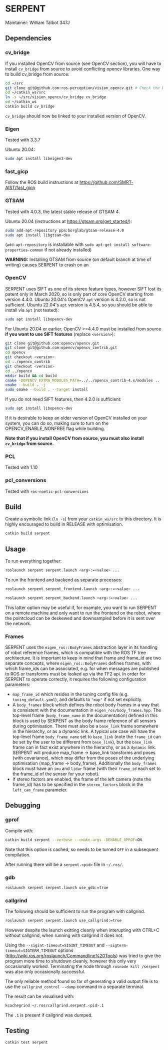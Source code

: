 # SERPENT

Maintainer: William Talbot 347J

## Dependencies

### cv_bridge

If you installed OpenCV from source (see OpenCV section), you will have to install `cv_bridge` from source to avoid conflicting opencv libraries. One way to build cv_bridge from source:
```bash
cd ~/src
git clone git@github.com:ros-perception/vision_opencv.git # Check the branch matches your ROS version
cd ~/catkin_ws/src
ln -s ~/src/vision_opencv/cv_bridge cv_bridge
cd ~/catkin_ws
catkin build cv_bridge
```

`cv_bridge` should now be linked to your installed version of OpenCV.

### Eigen

Tested with 3.3.7

Ubuntu 20.04:
```bash
sudo apt install libeigen3-dev
```

### fast_gicp

Follow the ROS build instructions at https://github.com/SMRT-AIST/fast_gicp

### GTSAM

Tested with 4.0.3, the latest stable release of GTSAM 4.

Ubuntu 20.04 (instructions at https://gtsam.org/get_started/):
```bash
sudo add-apt-repository ppa:borglab/gtsam-release-4.0
sudo apt install libgtsam-dev
```

(`add-apt-repository` is installable with `sudo apt-get install software-properties-common` if not already installed)

**WARNING:** Installing GTSAM from source (on default branch at time of writing) causes SERPENT to crash on an 

### OpenCV

SERPENT uses SIFT as one of its stereo feature types, however SIFT lost its patent only in March 2020, so is only part of core OpenCV starting from version 4.4.0. Ubuntu 20.04's OpenCV `apt` version is 4.2.0, so is not sufficient. Ubuntu 22.04's `apt` version is 4.5.4, so you should be able to install via `apt` (not tested):
```bash
sudo apt install libopencv-dev
```

For Ubuntu 20.04 or earlier, OpenCV >=4.4.0 must be installed from source **if you want to use SIFT features** (replace `<version>`):
```bash
git clone git@github.com:opencv/opencv.git
git clone git@github.com:opencv/opencv_contrib.git
cd opencv
git checkout <version>
cd ../opencv_contrib
git checkout <version>
cd ../opencv
mkdir build && cd build
cmake -DOPENCV_EXTRA_MODULES_PATH=../../opencv_contrib-4.x/modules ..
cmake --build . -j
sudo cmake --build . --target install
```

If you do not need SIFT features, then 4.2.0 is sufficient:
```bash
sudo apt install libopencv-dev
```

If it is desirable to keep an older version of OpenCV installed on your system, you can do so, making sure to turn on the OPENCV_ENABLE_NONFREE flag while building.

**Note that if you install OpenCV from source, you must also install `cv_bridge` from source.**

### PCL

Tested with 1.10

### pcl_conversions

Tested with `ros-noetic-pcl-conversions`

## Build

Create a symbolic link (`ln -s`) from your `catkin_ws/src` to this directory. It is highly encouraged to build in RELEASE with optimisation.

```bash
catkin build serpent
```

## Usage

To run everything together:
```bash
roslaunch serpent serpent.launch <arg>:=<value> ...
```

To run the frontend and backend as separate processes:
```bash
roslaunch serpent serpent_frontend.launch <arg>:=<value> ...
```
```bash
roslaunch serpent serpent_backend.launch <arg>:=<value> ...
```

This latter option may be useful if, for example, you want to run SERPENT on a remote machine and only want to run the frontend on the robot, where the pointcloud can be deskewed and downsampled before it is sent over the network.

### Frames

SERPENT uses the `eigen_ros::BodyFrames` abstraction layer in its handling of robot reference frames, which is compatible with the ROS TF tree architecture. It is important to keep in mind that frame and frame_id are two separate concepts, where `eigen_ros::BodyFrames` defines frames, with which frame_ids can be associated, e.g. for when messages are published to ROS or transforms must be looked up via the TF2 api. In order for SERPENT to operate correctly, it requires the following configuration parameters:

* `map_frame_id` which resides in the tuning config file (e.g. `tuning_default.yaml`), and defaults to `"map"` if not set explicitly.
* A `body_frames` block which defines the robot body frames in a way that is consistent with the documentation in `eigen_ros/body_frames.hpp`. The top-level frame (`body_frame_name` in the documentation) defined in this block is used by SERPENT as the body frame reference of all sensors during optimisation. There must also be a `base_link` frame somewhere in the hierarchy, or as a dynamic link. A typical use case will have the top-level frame `body_frame_name` set to `base_link` (note the `frame_id` can be set by the user to be different from `base_link`), but the `base_link` frame can in fact exist anywhere in the hierarchy, or as a `dynamic` link. SERPENT will produce map_frame -> base_link transforms and poses (with covariance), which may differ from the poses of the underlying optimisation (map_frame -> body_frame). Additionally the `body_frames` block must have an `imu` and `lidar` frame (with their `frame_id` each set to the frame_id of the sensor for your robot).
* If stereo factors are enabled, the frame of the left camera (note the frame_id) has to be specified in the `stereo_factors` block in the `left_cam_frame` parameter.

## Debugging

### gprof

Compile with:
```bash
catkin build serpent --verbose --cmake-args -DENABLE_GPROF=ON
```
Note that this option is cached, so needs to be turned `OFF` in a subsequent compilation.

After running there will be a `serpent.<pid>` file in `~/.ros/`.

### gdb

```bash
roslaunch serpent serpent.launch use_gdb:=true
```

### callgrind

The following should be sufficient to run the program with callgrind.
```bash
roslaunch serpent serpent.launch use_callgrind:=true
```

However despite the launch exitting cleanly when interupting with CTRL+C without callgrind, when running with callgrind it does not.

Using the `--sigint-timeout=SIGINT_TIMEOUT` and `--sigterm-timeout=SIGTERM_TIMEOUT` options (http://wiki.ros.org/roslaunch/Commandline%20Tools) was tried to give the program more time to shutdown cleanly, however this only very occasionally worked. Terminating the node through `rosnode kill /serpent` was also only occasionally successful.

The only reliable method found so far of generating a valid output file is to use the `callgrind_control --dump` command in a separate terminal.

The result can be visualised with:
```bash
kcachegrind ~/.ros/callgrind.serpent.<pid>.1
```
The `.1` is present if callgrind was dumped.

## Testing

```bash
catkin test serpent
```
